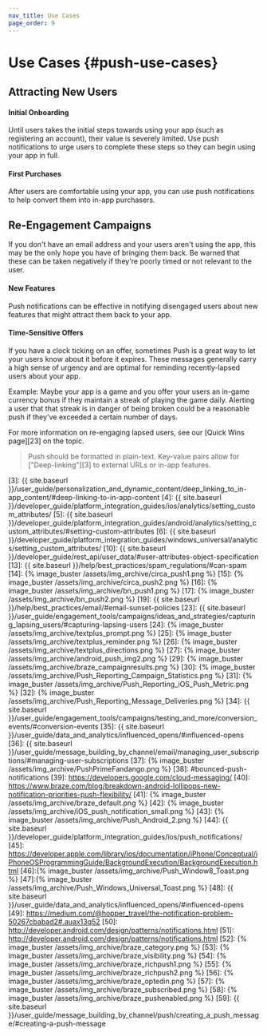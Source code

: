 ```yaml
---
nav_title: Use Cases
page_order: 9
---
```


# Use Cases {#push-use-cases}

## Attracting New Users

#### Initial Onboarding
Until users takes the initial steps towards using your app (such as registering an account), their value is severely limited. Use push notifications to urge users to complete these steps so they can begin using your app in full.

#### First Purchases
After users are comfortable using your app, you can use push notifications to help convert them into in-app purchasers.

## Re-Engagement Campaigns

If you don't have an email address and your users aren't using the app, this may be the only hope you have of bringing them back. Be warned that these can be taken negatively if they're poorly timed or not relevant to the user.

#### New Features
Push notifications can be effective in notifying disengaged users about new features that might attract them back to your app.

#### Time-Sensitive Offers
If you have a clock ticking on an offer, sometimes Push is a great way to let your users know about it before it expires. These messages generally carry a high sense of urgency and are optimal for reminding recently-lapsed users about your app.

Example: Maybe your app is a game and you offer your users an in-game currency bonus if they maintain a streak of playing the game daily. Alerting a user that that streak is in danger of being broken could be a reasonable push if they've exceeded a certain number of days.

For more information on re-engaging lapsed users, see our [Quick Wins page][23] on the topic.

> Push should be formatted in plain-text. Key-value pairs allow for ["Deep-linking"][3] to external URLs or in-app features.


[3]: {{ site.baseurl }}/user_guide/personalization_and_dynamic_content/deep_linking_to_in-app_content/#deep-linking-to-in-app-content
[4]: {{ site.baseurl }}/developer_guide/platform_integration_guides/ios/analytics/setting_custom_attributes/
[5]: {{ site.baseurl }}/developer_guide/platform_integration_guides/android/analytics/setting_custom_attributes/#setting-custom-attributes
[6]: {{ site.baseurl }}/developer_guide/platform_integration_guides/windows_universal/analytics/setting_custom_attributes/
[10]: {{ site.baseurl }}/developer_guide/rest_api/user_data/#user-attributes-object-specification
[13]: {{ site.baseurl }}/help/best_practices/spam_regulations/#can-spam
[14]: {% image_buster /assets/img_archive/circa_push1.png %}
[15]: {% image_buster /assets/img_archive/circa_push2.png %}
[16]: {% image_buster /assets/img_archive/bn_push1.png %}
[17]: {% image_buster /assets/img_archive/bn_push2.png %}
[19]: {{ site.baseurl }}/help/best_practices/email/#email-sunset-policies
[23]: {{ site.baseurl }}/user_guide/engagement_tools/campaigns/ideas_and_strategies/capturing_lapsing_users/#capturing-lapsing-users
[24]: {% image_buster /assets/img_archive/textplus_prompt.png %}
[25]: {% image_buster /assets/img_archive/textplus_reminder.png %}
[26]: {% image_buster /assets/img_archive/textplus_directions.png %}
[27]: {% image_buster /assets/img_archive/android_push_img2.png %}
[29]: {% image_buster /assets/img_archive/braze_campaignresults.png %}
[30]: {% image_buster /assets/img_archive/Push_Reporting_Campaign_Statistics.png %}
[31]: {% image_buster /assets/img_archive/Push_Reporting_iOS_Push_Metric.png %}
[32]: {% image_buster /assets/img_archive/Push_Reporting_Message_Deliveries.png %}
[34]: {{ site.baseurl }}/user_guide/engagement_tools/campaigns/testing_and_more/conversion_events/#conversion-events
[35]: {{ site.baseurl }}/user_guide/data_and_analytics/influenced_opens/#influenced-opens
[36]: {{ site.baseurl }}/user_guide/message_building_by_channel/email/managing_user_subscriptions/#managing-user-subscriptions
[37]: {% image_buster /assets/img_archive/PushPrimeFandango.png %}
[38]: #bounced-push-notifications
[39]: https://developers.google.com/cloud-messaging/
[40]: https://www.braze.com/blog/breakdown-android-lollipops-new-notification-priorities-push-flexibility/
[41]: {% image_buster /assets/img_archive/braze_default.png %}
[42]: {% image_buster /assets/img_archive/iOS_push_notification_small.png %}
[43]: {% image_buster /assets/img_archive/Push_Android_2.png %}
[44]: {{ site.baseurl }}/developer_guide/platform_integration_guides/ios/push_notifications/
[45]: https://developer.apple.com/library/ios/documentation/iPhone/Conceptual/iPhoneOSProgrammingGuide/BackgroundExecution/BackgroundExecution.html
[46]:{% image_buster /assets/img_archive/Push_Window8_Toast.png %}
[47]:{% image_buster /assets/img_archive/Push_Windows_Universal_Toast.png %}
[48]: {{ site.baseurl }}/user_guide/data_and_analytics/influenced_opens/#influenced-opens
[49]: https://medium.com/@hopper_travel/the-notification-problem-50267cbabad2#.auax13q52
[50]: http://developer.android.com/design/patterns/notifications.html
[51]: http://developer.android.com/design/patterns/notifications.html
[52]: {% image_buster /assets/img_archive/braze_category.png %}
[53]: {% image_buster /assets/img_archive/braze_visibility.png %}
[54]: {% image_buster /assets/img_archive/braze_richpush1.png %}
[55]: {% image_buster /assets/img_archive/braze_richpush2.png %}
[56]: {% image_buster /assets/img_archive/braze_optedin.png %}
[57]: {% image_buster /assets/img_archive/braze_subscribed.png %}
[58]: {% image_buster /assets/img_archive/braze_pushenabled.png %}
[59]: {{ site.baseurl }}/user_guide/message_building_by_channel/push/creating_a_push_message/#creating-a-push-message
